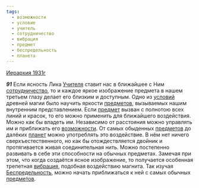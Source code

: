 ```yaml
---
tags:
  - возможности
  - условие
  - учитель
  - сотрудничество
  - вибрация
  - предмет
  - беспредельность
  - планета
---
```


[Иерархия 1931г](/agni/1931)

___91___
Если ясность Лика [Учителя](/tag/#учитель) ставит нас в ближайшее с Ним [сотрудничество](/tag/#сотрудничество), то и каждое яркое изображение предмета в нашем третьем глазу делает его близким и доступным. Одно из [условий](/tag/#условие) древней магии было научить яркости [предметов](/tag/#предмет), вызываемых нашим внутренним представлением. Если [предмет](/tag/#предмет) вызван с полнотою всех линий и красок, то его можно применить для ближайшего воздействия. Можно как бы владеть им. Независимо от расстояния можно управлять им и приближать его [возможности](/tag/#возможности). От самых обыденных [предметов](/tag/#предмет) до далёких [планет](/tag/#планета) можно употреблять это воздействие. В нём нет ничего сверхъестественного, но как бы отождествляется двойник и протягивается живая соединительная нить. Можно постепенно развивать в себе эти способности на обычных предметах. Замечая при этом, что когда создаётся ясное изображение, то получается особенная трепетная [вибрация](/tag/#вибрация), подобная воздействию магнита. Так изучая [Беспредельность](/tag/#беспредельность), можно начать приближаться к ней с самых обычных [предметов](/tag/#предмет).   

